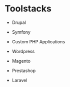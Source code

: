 # Toolstacks

* Drupal
* Symfony

* Custom PHP Applications

* Wordpress
* Magento
* Prestashop
* Laravel
